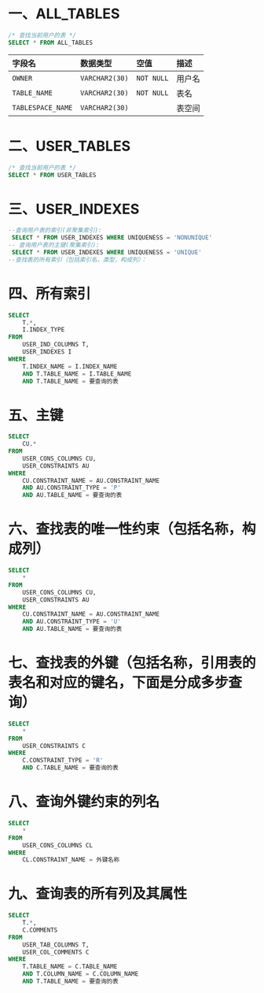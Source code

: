 # 一、ALL_TABLES

```sql
/* 查找当前用户的表 */
SELECT * FROM ALL_TABLES
```



| 字段名            | 数据类型       | 空值       | 描述   |
| :---------------- | :------------- | :--------- | :----- |
| `OWNER`           | `VARCHAR2(30)` | `NOT NULL` | 用户名 |
| `TABLE_NAME`      | `VARCHAR2(30)` | `NOT NULL` | 表名   |
| `TABLESPACE_NAME` | `VARCHAR2(30)` |            | 表空间 |

# 二、USER_TABLES

```sql
/* 查找当前用户的表 */
SELECT * FROM USER_TABLES
```

# 三、USER_INDEXES

```sql
--查询用户表的索引(非聚集索引):
 SELECT * FROM USER_INDEXES WHERE UNIQUENESS = 'NONUNIQUE'
-- 查询用户表的主键(聚集索引): 
 SELECT * FROM USER_INDEXES WHERE UNIQUENESS = 'UNIQUE'
--查找表的所有索引（包括索引名，类型，构成列）：
```



# 四、所有索引

```sql
SELECT
	T.*,
	I.INDEX_TYPE
FROM
	USER_IND_COLUMNS T,
	USER_INDEXES I
WHERE
	T.INDEX_NAME = I.INDEX_NAME
	AND T.TABLE_NAME = I.TABLE_NAME
	AND T.TABLE_NAME = 要查询的表
```



# 五、主键

```sql
SELECT
	CU.*
FROM
	USER_CONS_COLUMNS CU,
	USER_CONSTRAINTS AU
WHERE
	CU.CONSTRAINT_NAME = AU.CONSTRAINT_NAME
	AND AU.CONSTRAINT_TYPE = 'P'
	AND AU.TABLE_NAME = 要查询的表
```



# 六、查找表的唯一性约束（包括名称，构成列）
```sql
SELECT
	*
FROM
	USER_CONS_COLUMNS CU,
	USER_CONSTRAINTS AU
WHERE
	CU.CONSTRAINT_NAME = AU.CONSTRAINT_NAME
	AND AU.CONSTRAINT_TYPE = 'U'
	AND AU.TABLE_NAME = 要查询的表
```
# 七、查找表的外键（包括名称，引用表的表名和对应的键名，下面是分成多步查询）
```sql
SELECT
	*
FROM
	USER_CONSTRAINTS C
WHERE
	C.CONSTRAINT_TYPE = 'R'
	AND C.TABLE_NAME = 要查询的表
```
# 八、查询外键约束的列名
```sql
SELECT
	*
FROM
	USER_CONS_COLUMNS CL
WHERE
	CL.CONSTRAINT_NAME = 外键名称
```
# 九、查询表的所有列及其属性
```sql
SELECT
	T.*,
	C.COMMENTS
FROM
	USER_TAB_COLUMNS T,
	USER_COL_COMMENTS C
WHERE
	T.TABLE_NAME = C.TABLE_NAME
	AND T.COLUMN_NAME = C.COLUMN_NAME
	AND T.TABLE_NAME = 要查询的表
```